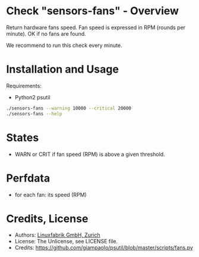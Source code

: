 # Check "sensors-fans" - Overview

Return hardware fans speed. Fan speed is expressed in RPM (rounds per minute). OK if no fans are found.

We recommend to run this check every minute.


# Installation and Usage

Requirements:
* Python2 psutil

```bash
./sensors-fans --warning 10000 --critical 20000
./sensors-fans --help
```


# States

* WARN or CRIT if fan speed (RPM) is above a given threshold.


# Perfdata

* for each fan: its speed (RPM)


# Credits, License

* Authors: [Linuxfabrik GmbH, Zurich](https://www.linuxfabrik.ch)
* License: The Unlicense, see LICENSE file.
* Credits: https://github.com/giampaolo/psutil/blob/master/scripts/fans.py
